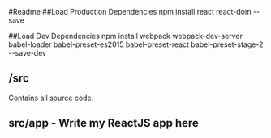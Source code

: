 #Readme
##Load Production Dependencies
npm install react react-dom --save

##Load Dev Dependencies
npm install webpack webpack-dev-server babel-loader babel-preset-es2015 babel-preset-react babel-preset-stage-2 --save-dev

## /src 
Contains all source code. 

## src/app - Write my ReactJS app here


